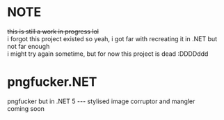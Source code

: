 # NOTE
~~this is still a work in progress lol~~  
i forgot this project existed so yeah, i got far with recreating it in .NET but not far enough  
i might try again sometime, but for now this project is dead :DDDDddd
  
# pngfucker.NET
pngfucker but in .NET 5 --- stylised image corruptor and mangler  
coming soon  
